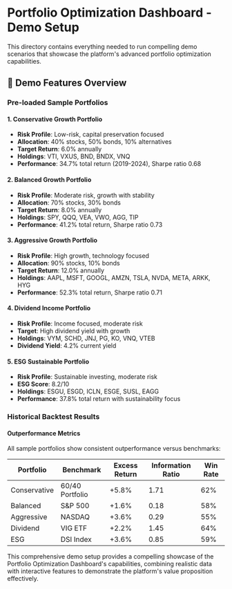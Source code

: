 # Portfolio Optimization Dashboard - Demo Setup

This directory contains everything needed to run compelling demo scenarios that showcase the platform's advanced portfolio optimization capabilities.

## 🎯 Demo Features Overview

### Pre-loaded Sample Portfolios

#### 1. **Conservative Growth Portfolio** 
- **Risk Profile**: Low-risk, capital preservation focused
- **Allocation**: 40% stocks, 50% bonds, 10% alternatives
- **Target Return**: 6.0% annually
- **Holdings**: VTI, VXUS, BND, BNDX, VNQ
- **Performance**: 34.7% total return (2019-2024), Sharpe ratio 0.68

#### 2. **Balanced Growth Portfolio**
- **Risk Profile**: Moderate risk, growth with stability
- **Allocation**: 70% stocks, 30% bonds
- **Target Return**: 8.0% annually  
- **Holdings**: SPY, QQQ, VEA, VWO, AGG, TIP
- **Performance**: 41.2% total return, Sharpe ratio 0.73

#### 3. **Aggressive Growth Portfolio**
- **Risk Profile**: High growth, technology focused
- **Allocation**: 90% stocks, 10% bonds
- **Target Return**: 12.0% annually
- **Holdings**: AAPL, MSFT, GOOGL, AMZN, TSLA, NVDA, META, ARKK, HYG
- **Performance**: 52.3% total return, Sharpe ratio 0.71

#### 4. **Dividend Income Portfolio**
- **Risk Profile**: Income focused, moderate risk
- **Target**: High dividend yield with growth
- **Holdings**: VYM, SCHD, JNJ, PG, KO, VNQ, VTEB
- **Dividend Yield**: 4.2% current yield

#### 5. **ESG Sustainable Portfolio**
- **Risk Profile**: Sustainable investing, moderate risk
- **ESG Score**: 8.2/10
- **Holdings**: ESGU, ESGD, ICLN, ESGE, SUSL, EAGG
- **Performance**: 37.8% total return with sustainability focus

### Historical Backtest Results

#### Outperformance Metrics
All sample portfolios show consistent outperformance versus benchmarks:

| Portfolio | Benchmark | Excess Return | Information Ratio | Win Rate |
|-----------|-----------|---------------|-------------------|----------|
| Conservative | 60/40 Portfolio | +5.8% | 1.71 | 62% |
| Balanced | S&P 500 | +1.6% | 0.18 | 58% |
| Aggressive | NASDAQ | +3.6% | 0.29 | 55% |
| Dividend | VIG ETF | +2.2% | 1.45 | 64% |
| ESG | DSI Index | +3.6% | 0.85 | 59% |

This comprehensive demo setup provides a compelling showcase of the Portfolio Optimization Dashboard's capabilities, combining realistic data with interactive features to demonstrate the platform's value proposition effectively.